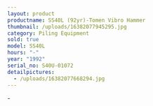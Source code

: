 ```yaml
---
layout: product
productname: SS40L (92yr)-Tomen Vibro Hammer
thumbnail: /uploads/16382077945295.jpg
category: Piling Equipment
sold: true
model: SS40L
hours: "-"
year: "1992"
serial_no: S40U-01072
detailpictures:
  - /uploads/16382077668294.jpg
---
```

\-